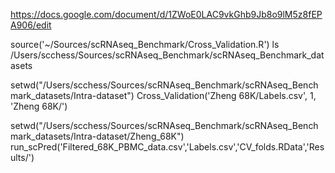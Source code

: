 



https://docs.google.com/document/d/1ZWoE0LAC9vkGhb9Jb8o9lM5z8fEPA906/edit

source('~/Sources/scRNAseq_Benchmark/Cross_Validation.R')
ls /Users/scchess/Sources/scRNAseq_Benchmark/scRNAseq_Benchmark_datasets

setwd("/Users/scchess/Sources/scRNAseq_Benchmark/scRNAseq_Benchmark_datasets/Intra-dataset")
Cross_Validation('Zheng 68K/Labels.csv', 1, 'Zheng 68K/')

setwd("/Users/scchess/Sources/scRNAseq_Benchmark/scRNAseq_Benchmark_datasets/Intra-dataset/Zheng_68K")
run_scPred('Filtered_68K_PBMC_data.csv','Labels.csv','CV_folds.RData','Results/')



